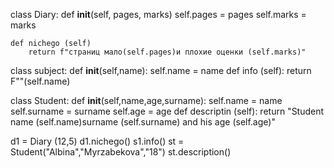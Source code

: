  class Diary:
    def __init__(self, pages, marks)
        self.pages = pages 
        self.marks = marks
        
    def nichego (self)
        return f"страниц мало(self.pages)и плохие оценки (self.marks)"
       
class subject:
    def __init__(self,name):
        self.name = name
    def info (self):
        return F""(self.name)
        
class Student:
    def __init__(self,name,age,surname):
        self.name = name
        self.surname = surname
        self.age = age
    def descriptin (self):
        return "Student name (self.name)surname (self.surname) and his age (self.age)"
        
        
d1 = Diary (12,5)
d1.nichego()
s1.info()
st = Student("Albina","Myrzabekova","18")
st.description()
